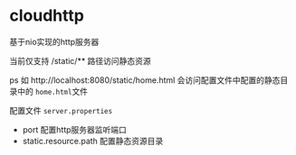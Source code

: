 # cloudhttp

基于nio实现的http服务器

当前仅支持 /static/** 路径访问静态资源

ps 如 http://localhost:8080/static/home.html
会访问配置文件中配置的静态目录中的 `home.html`文件

配置文件 `server.properties`

* port 配置http服务器监听端口
* static.resource.path 配置静态资源目录
